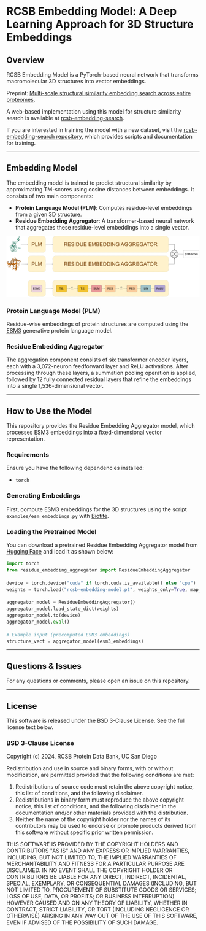 # RCSB Embedding Model: A Deep Learning Approach for 3D Structure Embeddings

## Overview
RCSB Embedding Model is a PyTorch-based neural network that transforms macromolecular 3D structures into vector embeddings.

Preprint: [Multi-scale structural similarity embedding search across entire proteomes](https://www.biorxiv.org/content/10.1101/2025.02.28.640875v1).

A web-based implementation using this model for structure similarity search is available at [rcsb-embedding-search](http://embedding-search.rcsb.org).

If you are interested in training the model with a new dataset, visit the [rcsb-embedding-search repository](https://github.com/bioinsilico/rcsb-embedding-search), which provides scripts and documentation for training.

---

## Embedding Model
The embedding model is trained to predict structural similarity by approximating TM-scores using cosine distances between embeddings. It consists of two main components:

- **Protein Language Model (PLM)**: Computes residue-level embeddings from a given 3D structure.
- **Residue Embedding Aggregator**: A transformer-based neural network that aggregates these residue-level embeddings into a single vector.

![Embedding model architecture](assets/embedding-model-architecture.png)

### **Protein Language Model (PLM)**
Residue-wise embeddings of protein structures are computed using the [ESM3](https://www.evolutionaryscale.ai/) generative protein language model.

### **Residue Embedding Aggregator**
The aggregation component consists of six transformer encoder layers, each with a 3,072-neuron feedforward layer and ReLU activations. After processing through these layers, a summation pooling operation is applied, followed by 12 fully connected residual layers that refine the embeddings into a single 1,536-dimensional vector.

---

## How to Use the Model
This repository provides the Residue Embedding Aggregator model, which processes ESM3 embeddings into a fixed-dimensional vector representation.

### **Requirements**
Ensure you have the following dependencies installed:
- `torch`

### **Generating Embeddings**
First, compute ESM3 embeddings for the 3D structures using the script `examples/esm_embeddings.py` with [Biotite](https://www.biotite-python.org/).

### **Loading the Pretrained Model**
You can download a pretrained Residue Embedding Aggregator model from [Hugging Face](https://huggingface.co/jseguramora/rcsb-embedding-model/resolve/main/rcsb-embedding-model.pt) and load it as shown below:

```python
import torch
from residue_embedding_aggregator import ResidueEmbeddingAggregator

device = torch.device("cuda" if torch.cuda.is_available() else "cpu")
weights = torch.load("rcsb-embedding-model.pt", weights_only=True, map_location=device)

aggregator_model = ResidueEmbeddingAggregator()
aggregator_model.load_state_dict(weights)
aggregator_model.to(device)
aggregator_model.eval()

# Example input (precomputed ESM3 embeddings)
structure_vect = aggregator_model(esm3_embeddings)
```

---

## Questions & Issues
For any questions or comments, please open an issue on this repository.

---

## License
This software is released under the BSD 3-Clause License. See the full license text below.

### BSD 3-Clause License

Copyright (c) 2024, RCSB Protein Data Bank, UC San Diego

Redistribution and use in source and binary forms, with or without modification, are permitted provided that the following conditions are met:

1. Redistributions of source code must retain the above copyright notice, this list of conditions, and the following disclaimer.
2. Redistributions in binary form must reproduce the above copyright notice, this list of conditions, and the following disclaimer in the documentation and/or other materials provided with the distribution.
3. Neither the name of the copyright holder nor the names of its contributors may be used to endorse or promote products derived from this software without specific prior written permission.

THIS SOFTWARE IS PROVIDED BY THE COPYRIGHT HOLDERS AND CONTRIBUTORS "AS IS" AND ANY EXPRESS OR IMPLIED WARRANTIES, INCLUDING, BUT NOT LIMITED TO, THE IMPLIED WARRANTIES OF MERCHANTABILITY AND FITNESS FOR A PARTICULAR PURPOSE ARE DISCLAIMED. IN NO EVENT SHALL THE COPYRIGHT HOLDER OR CONTRIBUTORS BE LIABLE FOR ANY DIRECT, INDIRECT, INCIDENTAL, SPECIAL, EXEMPLARY, OR CONSEQUENTIAL DAMAGES (INCLUDING, BUT NOT LIMITED TO, PROCUREMENT OF SUBSTITUTE GOODS OR SERVICES; LOSS OF USE, DATA, OR PROFITS; OR BUSINESS INTERRUPTION) HOWEVER CAUSED AND ON ANY THEORY OF LIABILITY, WHETHER IN CONTRACT, STRICT LIABILITY, OR TORT (INCLUDING NEGLIGENCE OR OTHERWISE) ARISING IN ANY WAY OUT OF THE USE OF THIS SOFTWARE, EVEN IF ADVISED OF THE POSSIBILITY OF SUCH DAMAGE.


